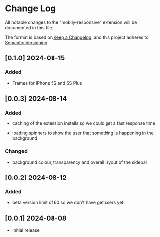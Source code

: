 # Change Log

All notable changes to the "mobily-responsive" extension will be documented in this file.

The format is based on [Keep a Changelog](https://keepachangelog.com/en/1.1.0/),
and this project adheres to [Semantic Versioning](https://semver.org/spec/v2.0.0.html).

## [0.1.0] 2024-08-15

### Added

- Frames for iPhone 5S and 6S Plus

## [0.0.3] 2024-08-14

### Added

- caching of the extension installs so we could get a fast response time

- loading spinners to show the user that something is happening in the background

### Changed 

- background colour, transparency and overall layout of the sidebar 

## [0.0.2] 2024-08-12

### Added

- beta version limit of 60 so we don't have get users yet.

## [0.0.1] 2024-08-08

- Initial release